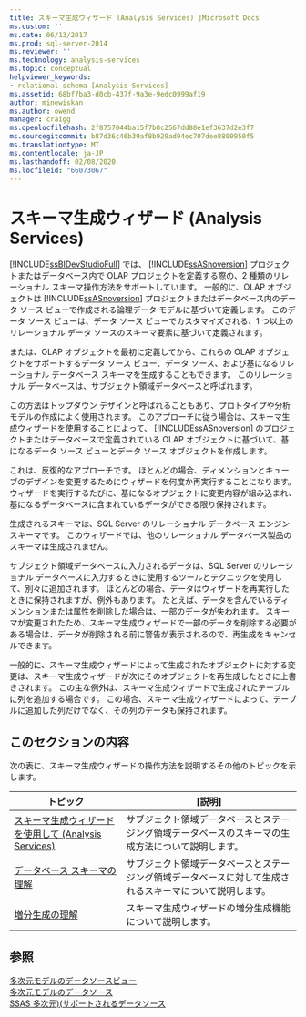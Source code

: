 ```yaml
---
title: スキーマ生成ウィザード (Analysis Services) |Microsoft Docs
ms.custom: ''
ms.date: 06/13/2017
ms.prod: sql-server-2014
ms.reviewer: ''
ms.technology: analysis-services
ms.topic: conceptual
helpviewer_keywords:
- relational schema [Analysis Services]
ms.assetid: 68bf7ba3-d0cb-437f-9a3e-9edc0999af19
author: minewiskan
ms.author: owend
manager: craigg
ms.openlocfilehash: 2f8757044ba15f7b8c2567dd88e1ef3637d2e3f7
ms.sourcegitcommit: b87d36c46b39af8b929ad94ec707dee8800950f5
ms.translationtype: MT
ms.contentlocale: ja-JP
ms.lasthandoff: 02/08/2020
ms.locfileid: "66073067"
---
```

# <a name="schema-generation-wizard-analysis-services"></a>スキーマ生成ウィザード (Analysis Services)
  
  [!INCLUDE[ssBIDevStudioFull](../../includes/ssbidevstudiofull-md.md)] では、 [!INCLUDE[ssASnoversion](../../includes/ssasnoversion-md.md)] プロジェクトまたはデータベース内で OLAP プロジェクトを定義する際の、2 種類のリレーショナル スキーマ操作方法をサポートしています。 一般的に、OLAP オブジェクトは [!INCLUDE[ssASnoversion](../../includes/ssasnoversion-md.md)] プロジェクトまたはデータベース内のデータ ソース ビューで作成される論理データ モデルに基づいて定義します。 このデータ ソース ビューは、データ ソース ビューでカスタマイズされる、1 つ以上のリレーショナル データ ソースのスキーマ要素に基づいて定義されます。  
  
 または、OLAP オブジェクトを最初に定義してから、これらの OLAP オブジェクトをサポートするデータ ソース ビュー、データ ソース、および基になるリレーショナル データベース スキーマを生成することもできます。 このリレーショナル データベースは、サブジェクト領域データベースと呼ばれます。  
  
 この方法はトップダウン デザインと呼ばれることもあり、プロトタイプや分析モデルの作成によく使用されます。 このアプローチに従う場合は、スキーマ生成ウィザードを使用することによって、 [!INCLUDE[ssASnoversion](../../includes/ssasnoversion-md.md)] のプロジェクトまたはデータベースで定義されている OLAP オブジェクトに基づいて、基になるデータ ソース ビューとデータ ソース オブジェクトを作成します。  
  
 これは、反復的なアプローチです。 ほとんどの場合、ディメンションとキューブのデザインを変更するためにウィザードを何度か再実行することになります。 ウィザードを実行するたびに、基になるオブジェクトに変更内容が組み込まれ、基になるデータベースに含まれているデータができる限り保持されます。  
  
 生成されるスキーマは、SQL Server のリレーショナル データベース エンジン スキーマです。 このウィザードでは、他のリレーショナル データベース製品のスキーマは生成されません。  
  
 サブジェクト領域データベースに入力されるデータは、SQL Server のリレーショナル データベースに入力するときに使用するツールとテクニックを使用して、別々に追加されます。 ほとんどの場合、データはウィザードを再実行したときに保持されますが、例外もあります。 たとえば、データを含んでいるディメンションまたは属性を削除した場合は、一部のデータが失われます。 スキーマが変更されたため、スキーマ生成ウィザードで一部のデータを削除する必要がある場合は、データが削除される前に警告が表示されるので、再生成をキャンセルできます。  
  
 一般的に、スキーマ生成ウィザードによって生成されたオブジェクトに対する変更は、スキーマ生成ウィザードが次にそのオブジェクトを再生成したときに上書きされます。 この主な例外は、スキーマ生成ウィザードで生成されたテーブルに列を追加する場合です。 この場合、スキーマ生成ウィザードによって、テーブルに追加した列だけでなく、その列のデータも保持されます。  
  
## <a name="in-this-section"></a>このセクションの内容  
 次の表に、スキーマ生成ウィザードの操作方法を説明するその他のトピックを示します。  
  
|トピック|[説明]|  
|-----------|-----------------|  
|[スキーマ生成ウィザードを使用して &#40;Analysis Services&#41;](schema-generation-wizard-analysis-services.md)|サブジェクト領域データベースとステージング領域データベースのスキーマの生成方法について説明します。|  
|[データベース スキーマの理解](understanding-the-database-schemas.md)|サブジェクト領域データベースとステージング領域データベースに対して生成されるスキーマについて説明します。|  
|[増分生成の理解](understanding-incremental-generation.md)|スキーマ生成ウィザードの増分生成機能について説明します。|  
  
## <a name="see-also"></a>参照  
 [多次元モデルのデータソースビュー](data-source-views-in-multidimensional-models.md)   
 [多次元モデルのデータソース](data-sources-in-multidimensional-models.md)   
 [SSAS 多次元&#41;&#40;サポートされるデータソース](supported-data-sources-ssas-multidimensional.md)  
  
  
